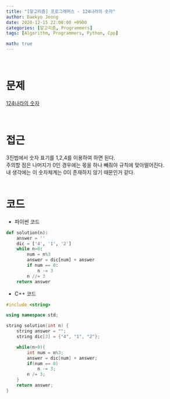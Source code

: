 ```yaml
---
title: "[알고리즘] 프로그래머스 - 124나라의 숫자"
author: Daekyo Jeong
date: 2020-12-15 22:00:00 +0900
categories: [알고리즘, Programmers]
tags: [Algorithm, Programmers, Python, Cpp]

math: true
---
```


<br/>

# **문제**


[124나라의 숫자](https://programmers.co.kr/learn/courses/30/lessons/12899)

<br/>

# **접근**  

3진법에서 숫자 표기를 1,2,4를 이용하여 하면 된다.  
주의할 점은 나머지가 0인 경우에는 몫을 하나 빼줘야 규칙에 맞아떨어진다.  
내 생각에는 이 숫자체계는 0이 존재하지 않기 때문인거 같다.    
<br/>

# **코드**


- 파이썬 코드   

```py
def solution(n):
    answer = ''
    dic = ['4', '1', '2']
    while n>0:
        num = n%3
        answer = dic[num] + answer
        if num == 0:
            n -= 3
        n //= 3
    return answer
```


- C++ 코드

```cpp
#include <string>

using namespace std;

string solution(int n) {
    string answer = "";
    string dic[3] = {"4", "1", "2"};

    while(n>0){
        int num = n%3;
        answer = dic[num] + answer;
        if(num == 0)
            n -= 3;
        n /= 3;
    }
    return answer;
}
```

<br/>
